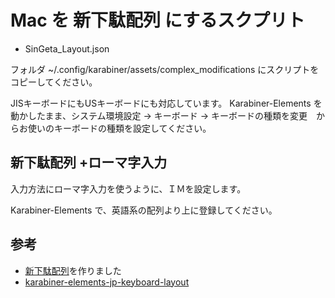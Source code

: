 # Mac を 新下駄配列 にするスクプリト

* SinGeta_Layout.json

フォルダ ~/.config/karabiner/assets/complex_modifications  にスクリプトをコピーしてください。

JISキーボードにもUSキーボードにも対応しています。
Karabiner-Elements を動かしたまま、システム環境設定 → キーボード → キーボードの種類を変更　からお使いのキーボードの種類を設定してください。

## 新下駄配列 +ローマ字入力

入力方法にローマ字入力を使うように、ＩＭを設定します。

Karabiner-Elements で、英語系の配列より上に登録してください。

## 参考

* [新下駄配列](https://kouy.exblog.jp/13627994/)を作りました
* [karabiner-elements-jp-keyboard-layout](https://github.com/getto-systems/karabiner-elements-jp-keyboard-layout)
